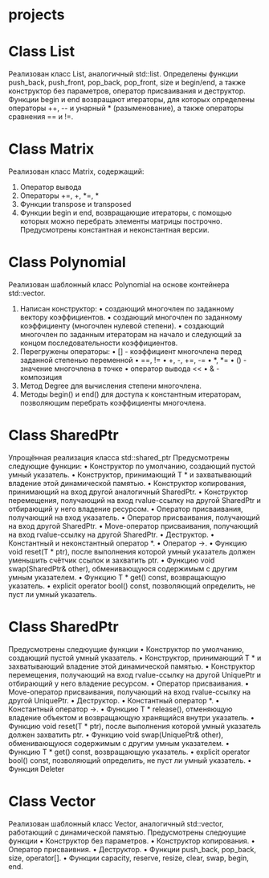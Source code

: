 # projects
# Class List
Реализован класс List, аналогичный std::list<int>. Определены функции push_back, push_front, pop_back, pop_front, size и begin/end, а также конструктор без параметров, оператор присваивания и деструктор. Функции begin и end возвращают итераторы, для которых определены операторы ++, -- и унарный * (разыменование), а также операторы сравнения == и !=.
 
# Class Matrix
 Реализован класс Matrix, содержащий:
1) Оператор вывода
2) Операторы +=, +, *=, *
3) Функции transpose и transposed
4) Функции begin и end, возвращающие итераторы, с помощью которых можно перебрать элементы матрицы построчно. Предусмотрены константная и неконстантная версии.
 
# Class Polynomial
Реализован шаблонный класс Polynomial на основе контейнера std::vector.
1. Написан конструктор:
   • создающий многочлен по заданному вектору коэффициентов.
   • создающий многочлен по заданному коэффициенту (многочлен нулевой степени).
   • создающий многочлен по заданным итераторам на начало и следующий за концом последовательности коэффициентов.
2. Перегружены операторы:
   • [] - коэффициент многочлена перед заданной степенью переменной 
   • ==, !=
   • +, -, +=, -=
   • *, *=
   • () - значение многочлена в точке
   • оператор вывода <<
   • & - композиция
3. Метод Degree для вычисления степени многочлена.
4. Методы begin() и end() для доступа к константным итераторам, позволяющим перебрать коэффициенты многочлена.
 
# Class SharedPtr
Упрощённая реализация класса std::shared_ptr<T>
Предусмотрены следующие функции:
   • Конструктор по умолчанию, создающий пустой умный указатель.
   • Конструктор, принимающий T * и захватывающий владение этой динамической памятью.
   • Конструктор копирования, принимающий на вход другой аналогичный SharedPtr.
   • Конструктор перемещения, получающий на вход rvalue-ссылку на другой SharedPtr и отбирающий у него владение ресурсом.
   • Оператор присваивания, получающий на вход указатель.
   • Оператор присваивания, получающий на вход другой SharedPtr.
   • Move-оператор присваивания, получающий на вход rvalue-ссылку на другой SharedPtr.
   • Деструктор.
   • Константный и неконстантный оператор *.
   • Оператор ->.
   • Функцию void reset(T * ptr), после выполнения которой умный указатель должен уменьшить счётчик ссылок и захватить ptr.
   • Функцию void swap(SharedPtr& other), обменивающуюся содержимым с другим умным указателем.
   • Функцию T * get() const, возвращающую указатель.
   • explicit operator bool() const, позволяющий определить, не пуст ли умный указатель.
 
# Class SharedPtr
Предусмотрены следюущие функции
   • Конструктор по умолчанию, создающий пустой умный указатель.
   • Конструктор, принимающий T * и захватывающий владение этой динамической памятью.
   • Конструктор перемещения, получающий на вход rvalue-ссылку на другой UniquePtr и отбирающий у него владение ресурсом.
   • Оператор присваивания.
   • Move-оператор присваивания, получающий на вход rvalue-ссылку на другой UniquePtr.
   • Деструктор.
   • Константный оператор *.
   • Константный оператор ->.
   • Функцию T * release(), отменяющую владение объектом и возвращающую хранящийся внутри указатель.
   • Функцию void reset(T * ptr), после выполнения которой умный указатель должен захватить ptr.
   • Функцию void swap(UniquePtr& other), обменивающуюся содержимым с другим умным указателем.
   • Функцию T * get() const, возвращающую указатель.
   • explicit operator bool() const, позволяющий определить, не пуст ли умный указатель. 
   • Функция Deleter

# Class Vector
Реализован шаблонный класс Vector, аналогичный std::vector<T>, работающий с динамической памятью.
Предусмотрены следюущие функции
   • Конструктор без параметров.
   • Конструктор копирования.
   • Оператор присваивния.
   • Деструктор.
   • Функции push_back, pop_back, size, operator[].
   • Функции capacity, reserve, resize, clear, swap, begin, end.

 
 
